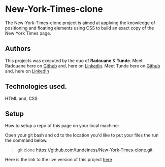 # New-York-Times-clone
The New-York-Times-clone project is aimed at applying the knowledge of positioning and floating elements using CSS to build an exact copy of the New York Times page. 

## Authors
This projects was executed by the duo of **Radouane** & **Tunde**.
Meet Radouane here on [Github](http://www.google.com) and, here on  [LinkedIn](http://www.google.com). 
Meet Tunde here on  [Github](http://www.google.com) and,  here on [LinkedIn](http://www.google.com)

## Technologies used. 
HTML and, CSS


## Setup
How to setup a repo of this page on your local machine:

Open your git bash and cd to the location you'd like to put your files the run the command below.

>git clone https://github.com/tundeiness/New-York-Times-clone.git


Here is the link to the live version of this project [here](http://www.google.com)
